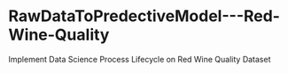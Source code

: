 # RawDataToPredectiveModel---Red-Wine-Quality
Implement Data Science Process Lifecycle on Red Wine Quality Dataset

